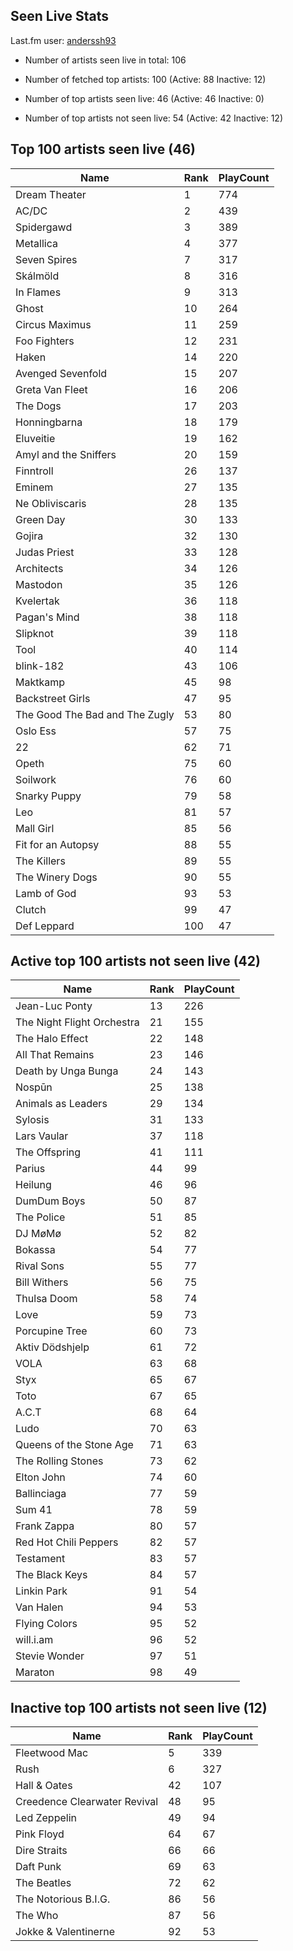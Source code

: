 ## Seen Live Stats

Last.fm user: [anderssh93](https://www.last.fm/user/anderssh93)

- Number of artists seen live in total: 106

- Number of fetched top artists: 100 (Active: 88 Inactive: 12)

- Number of top artists seen live: 46 (Active: 46 Inactive: 0)

- Number of top artists not seen live: 54 (Active: 42 Inactive: 12)

## Top 100 artists seen live (46)

Name                           | Rank | PlayCount
------------------------------ | ---- | ---------
Dream Theater                  | 1    | 774      
AC/DC                          | 2    | 439      
Spidergawd                     | 3    | 389      
Metallica                      | 4    | 377      
Seven Spires                   | 7    | 317      
Skálmöld                       | 8    | 316      
In Flames                      | 9    | 313      
Ghost                          | 10   | 264      
Circus Maximus                 | 11   | 259      
Foo Fighters                   | 12   | 231      
Haken                          | 14   | 220      
Avenged Sevenfold              | 15   | 207      
Greta Van Fleet                | 16   | 206      
The Dogs                       | 17   | 203      
Honningbarna                   | 18   | 179      
Eluveitie                      | 19   | 162      
Amyl and the Sniffers          | 20   | 159      
Finntroll                      | 26   | 137      
Eminem                         | 27   | 135      
Ne Obliviscaris                | 28   | 135      
Green Day                      | 30   | 133      
Gojira                         | 32   | 130      
Judas Priest                   | 33   | 128      
Architects                     | 34   | 126      
Mastodon                       | 35   | 126      
Kvelertak                      | 36   | 118      
Pagan's Mind                   | 38   | 118      
Slipknot                       | 39   | 118      
Tool                           | 40   | 114      
blink-182                      | 43   | 106      
Maktkamp                       | 45   | 98       
Backstreet Girls               | 47   | 95       
The Good The Bad and The Zugly | 53   | 80       
Oslo Ess                       | 57   | 75       
22                             | 62   | 71       
Opeth                          | 75   | 60       
Soilwork                       | 76   | 60       
Snarky Puppy                   | 79   | 58       
Leo                            | 81   | 57       
Mall Girl                      | 85   | 56       
Fit for an Autopsy             | 88   | 55       
The Killers                    | 89   | 55       
The Winery Dogs                | 90   | 55       
Lamb of God                    | 93   | 53       
Clutch                         | 99   | 47       
Def Leppard                    | 100  | 47       

## Active top 100 artists not seen live (42)

Name                       | Rank | PlayCount
-------------------------- | ---- | ---------
Jean-Luc Ponty             | 13   | 226      
The Night Flight Orchestra | 21   | 155      
The Halo Effect            | 22   | 148      
All That Remains           | 23   | 146      
Death by Unga Bunga        | 24   | 143      
Nospūn                     | 25   | 138      
Animals as Leaders         | 29   | 134      
Sylosis                    | 31   | 133      
Lars Vaular                | 37   | 118      
The Offspring              | 41   | 111      
Parius                     | 44   | 99       
Heilung                    | 46   | 96       
DumDum Boys                | 50   | 87       
The Police                 | 51   | 85       
DJ MøMø                    | 52   | 82       
Bokassa                    | 54   | 77       
Rival Sons                 | 55   | 77       
Bill Withers               | 56   | 75       
Thulsa Doom                | 58   | 74       
Love                       | 59   | 73       
Porcupine Tree             | 60   | 73       
Aktiv Dödshjelp            | 61   | 72       
VOLA                       | 63   | 68       
Styx                       | 65   | 67       
Toto                       | 67   | 65       
A.C.T                      | 68   | 64       
Ludo                       | 70   | 63       
Queens of the Stone Age    | 71   | 63       
The Rolling Stones         | 73   | 62       
Elton John                 | 74   | 60       
Ballinciaga                | 77   | 59       
Sum 41                     | 78   | 59       
Frank Zappa                | 80   | 57       
Red Hot Chili Peppers      | 82   | 57       
Testament                  | 83   | 57       
The Black Keys             | 84   | 57       
Linkin Park                | 91   | 54       
Van Halen                  | 94   | 53       
Flying Colors              | 95   | 52       
will.i.am                  | 96   | 52       
Stevie Wonder              | 97   | 51       
Maraton                    | 98   | 49       

## Inactive top 100 artists not seen live (12)

Name                         | Rank | PlayCount
---------------------------- | ---- | ---------
Fleetwood Mac                | 5    | 339      
Rush                         | 6    | 327      
Hall & Oates                 | 42   | 107      
Creedence Clearwater Revival | 48   | 95       
Led Zeppelin                 | 49   | 94       
Pink Floyd                   | 64   | 67       
Dire Straits                 | 66   | 66       
Daft Punk                    | 69   | 63       
The Beatles                  | 72   | 62       
The Notorious B.I.G.         | 86   | 56       
The Who                      | 87   | 56       
Jokke & Valentinerne         | 92   | 53       
